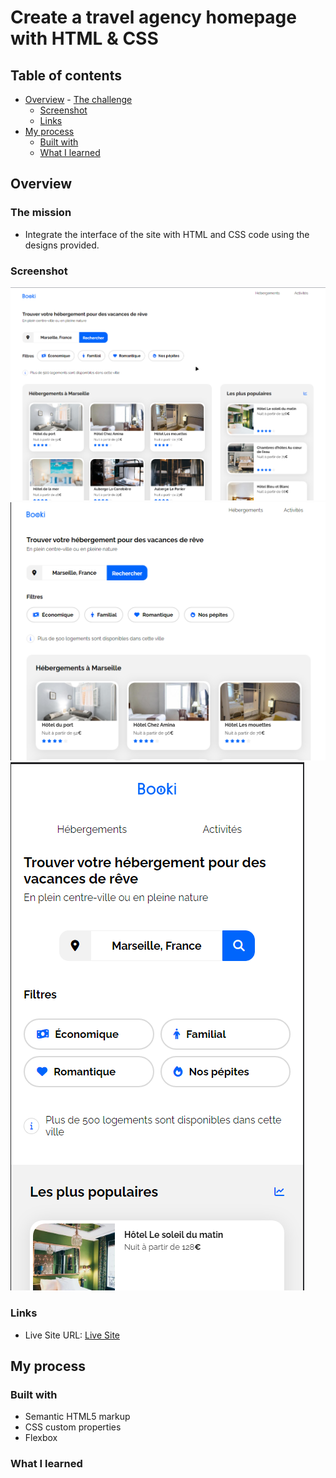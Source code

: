 # Create a travel agency homepage with HTML & CSS

## Table of contents

- [Overview](#overview) - [The challenge](#the-challenge)
  - [Screenshot](#screenshot)
  - [Links](#links)
- [My process](#my-process)
  - [Built with](#built-with)
  - [What I learned](#what-i-learned)

## Overview

### The mission

- Integrate the interface of the site with HTML and CSS code using the designs provided.

### Screenshot

![Desktop](desktop.png)
![Tablet](tablet.png)
![Mobile](mobile.png)

### Links

- Live Site URL: [Live Site](https://frabjous-lolly-2f6960.netlify.app/)

## My process

### Built with

- Semantic HTML5 markup
- CSS custom properties
- Flexbox

### What I learned
